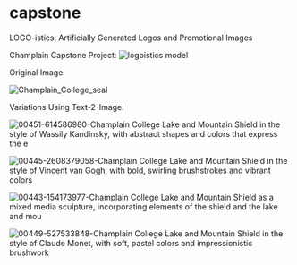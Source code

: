 # capstone
LOGO-istics: Artificially Generated Logos and Promotional Images

Champlain Capstone Project:
![logoistics model](https://user-images.githubusercontent.com/62715864/232336954-10b30896-7975-4bbd-95af-1a46e54d9185.png)

Original Image:

![Champlain_College_seal](https://user-images.githubusercontent.com/62715864/232337015-1d8b045e-dab5-4686-9f24-14ef1c821fe4.png)

Variations Using Text-2-Image:

![00451-614586980-Champlain College Lake and Mountain Shield in the style of Wassily Kandinsky, with abstract shapes and colors that express the e](https://user-images.githubusercontent.com/62715864/232337107-bb51c017-15ba-4909-9d39-78d2bf8abdee.png)

![00445-2608379058-Champlain College Lake and Mountain Shield in the style of Vincent van Gogh, with bold, swirling brushstrokes and vibrant colors](https://user-images.githubusercontent.com/62715864/232337119-f6f0fd9d-7103-4dce-921a-eebd690f6a38.png)

![00443-154173977-Champlain College Lake and Mountain Shield as a mixed media sculpture, incorporating elements of the shield and the lake and mou](https://user-images.githubusercontent.com/62715864/232337137-b3d0e310-2812-4507-ad50-1525abef2300.png)

![00449-527533848-Champlain College Lake and Mountain Shield in the style of Claude Monet, with soft, pastel colors and impressionistic brushwork](https://user-images.githubusercontent.com/62715864/232337359-f44c7573-d985-434c-bc5a-f8483ce54c3f.png)
